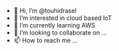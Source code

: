 - 👋 Hi, I’m @touhidrasel
- 👀 I’m interested in cloud based IoT
- 🌱 I’m currently learning AWS
- 💞️ I’m looking to collaborate on ...
- 📫 How to reach me ...

<!---
touhidrasel/touhidrasel is a ✨ special ✨ repository because its `README.md` (this file) appears on your GitHub profile.
You can click the Preview link to take a look at your changes.
--->
